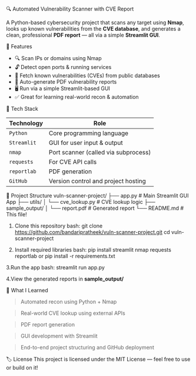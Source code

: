  🔍 Automated Vulnerability Scanner with CVE Report

A Python-based cybersecurity project that scans any target using **Nmap**, looks up known vulnerabilities from the **CVE database**, and generates a clean, professional **PDF report** — all via a simple **Streamlit GUI**.

 📌 Features

- 🔍 Scan IPs or domains using Nmap
- 🔓 Detect open ports & running services
- 🧠 Fetch known vulnerabilities (CVEs) from public databases
- 📄 Auto-generate PDF vulnerability reports
- 🖥️ Run via a simple Streamlit-based GUI
- ✅ Great for learning real-world recon & automation

 🧰 Tech Stack

| Technology     | Role                                |
|----------------|-------------------------------------|
| `Python`       | Core programming language           |
| `Streamlit`    | GUI for user input & output         |
| `nmap`         | Port scanner (called via subprocess)|
| `requests`     | For CVE API calls                   |
| `reportlab`    | PDF generation                      |
| `GitHub`       | Version control and project hosting |

 📁 Project Structure
vuln-scanner-project/
├── app.py # Main Streamlit GUI App
├── utils/
│ └── cve_lookup.py # CVE lookup logic
├── sample_output/
│ └── report.pdf # Generated report
└── README.md # This file!

1. Clone this repository
bash: git clone https://github.com/bandaripratheek/vuln-scanner-project.git
cd vuln-scanner-project

2. Install required libraries
bash: pip install streamlit nmap requests reportlab  or pip install -r requirements.txt

3.Run the app
bash: streamlit run app.py

4.View the generated reports in **sample_output/**

🧠 What I Learned
> Automated recon using Python + Nmap

> Real-world CVE lookup using external APIs

> PDF report generation

> GUI development with Streamlit

> End-to-end project structuring and GitHub deployment

🏷️ License
This project is licensed under the MIT License — feel free to use or build on it!





